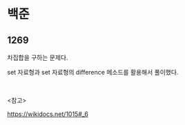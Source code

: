 # 백준

## 1269

차집합을 구하는 문제다. 

set 자료형과 set 자료형의 difference 메소드를 활용해서 풀이했다.

<br>

<참고>

https://wikidocs.net/1015#_6

